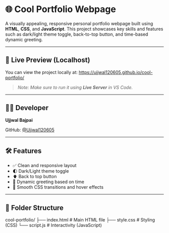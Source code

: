# 🌐 Cool Portfolio Webpage

A visually appealing, responsive personal portfolio webpage built using **HTML**, **CSS**, and **JavaScript**. This project showcases key skills and features such as dark/light theme toggle, back-to-top button, and time-based dynamic greeting.

---

## 🚀 Live Preview (Localhost)

You can view the project locally at:
https://ujjwal120605.github.io/cool-portfolio/

> _Note: Make sure to run it using **Live Server** in VS Code._

---

## 👨‍💻 Developer

**Ujjwal Bajpai**

GitHub: [@Ujjwal120605](https://github.com/Ujjwal120605)

---

## 🛠️ Features

- ✅ Clean and responsive layout
- 🌓 Dark/Light theme toggle
- ⬆️ Back to top button
- 👋 Dynamic greeting based on time
- 🎨 Smooth CSS transitions and hover effects

---

## 📁 Folder Structure
cool-portfolio/
├── index.html # Main HTML file
├── style.css # Styling (CSS)
└── script.js # Interactivity (JavaScript)

